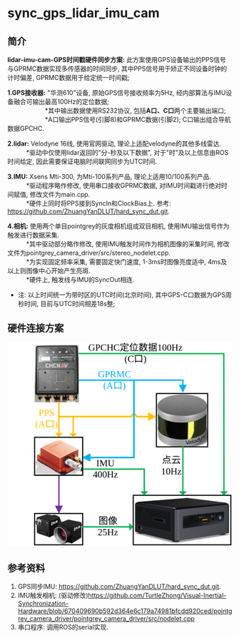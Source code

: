 # sync_gps_lidar_imu_cam
## 简介
**lidar-imu-cam-GPS时间戳硬件同步方案:** 此方案使用GPS设备输出的PPS信号与GPRMC数据实现多传感器的时间同步, 其中PPS信号用于矫正不同设备时钟的计时偏差, GPRMC数据用于给定统一时间戳;

**1.GPS接收器:** "华测610"设备, 原始GPS信号接收频率为5Hz, 经内部算法与IMU设备融合可输出最高100Hz的定位数据;  
　　　　　　*其中输出数据使用RS232协议, 包括**A口、C口**两个主要输出端口;  
　　　　　　*A口输出PPS信号(引脚8)和GPRMC数据(引脚2); C口输出组合导航数据GPCHC.

**2.lidar:** Velodyne 16线, 使用官网驱动, 理论上适配velodyne的其他多线雷达.  
　　　*驱动中仅使用lidar返回的"分-秒及以下数据", 对于"时"及以上信息由ROS时间给定, 因此需要保证电脑时间联网同步为UTC时间.

**3.IMU:** Xsens Mti-300, 为Mti-100系列产品, 理论上适用10/100系列产品.  
　　　*驱动程序略作修改, 使用串口接收GPRMC数据, 对IMU时间戳进行绝对时间赋值, 修改文件为main.cpp.  
　　　*硬件上同时将PPS接到SyncIn和ClockBias上. 参考: https://github.com/ZhuangYanDLUT/hard_sync_dut.git.

**4.相机:** 使用两个单目pointgrey的灰度相机组成双目相机, 使用IMU输出信号作为触发进行数据采集.  
　　　*其中驱动部分略作修改, 使用IMU触发时间作为相机图像的采集时间, 修改文件为pointgrey_camera_driver/src/stereo_nodelet.cpp.  
　　　*为实现固定频率采集, 需要固定快门速度, 1-3ms时图像亮度适中, 4ms及以上则图像中心开始产生亮斑.  
　　　*硬件上, 触发线与IMU的SyncOut相连. 

* 注: 以上时间统一为带时区的UTC时间(北京时间), 其中GPS-C口数据为GPS周秒时间, 目前与UTC时间相差18s整; 

## 硬件连接方案
![image](./image/传感器硬件连接.svg)

## 参考资料
1. GPS同步IMU: https://github.com/ZhuangYanDLUT/hard_sync_dut.git.
2. IMU触发相机: (驱动修改)https://github.com/TurtleZhong/Visual-Inertial-Synchronization-Hardware/blob/670409690b592d364e6c179a74981bfcdd920ced/pointgrey_camera_driver/pointgrey_camera_driver/src/nodelet.cpp
3. 串口程序: 调用ROS的serial实现.